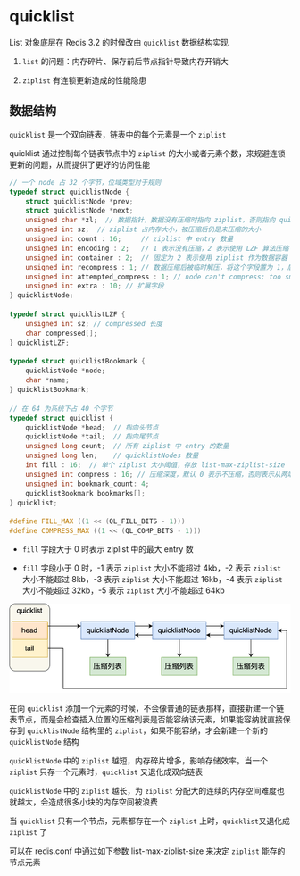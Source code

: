 # quicklist

List 对象底层在 Redis 3.2 的时候改由 `quicklist` 数据结构实现

1. `list` 的问题：内存碎片、保存前后节点指针导致内存开销大

2. `ziplist` 有连锁更新造成的性能隐患

## 数据结构

`quicklist` 是一个双向链表，链表中的每个元素是一个 `ziplist`

quicklist 通过控制每个链表节点中的 `ziplist` 的大小或者元素个数，来规避连锁更新的问题，从而提供了更好的访问性能

```cpp
// 一个 node 占 32 个字节，位域类型对于规则
typedef struct quicklistNode {
    struct quicklistNode *prev;
    struct quicklistNode *next;
    unsigned char *zl;  // 数据指针，数据没有压缩时指向 ziplist，否则指向 quicklisLZF
    unsigned int sz;  // ziplist 占内存大小，被压缩后仍是未压缩的大小
    unsigned int count : 16;     // ziplist 中 entry 数量
    unsigned int encoding : 2;   // 1 表示没有压缩，2 表示使用 LZF 算法压缩
    unsigned int container : 2;  // 固定为 2 表示使用 ziplist 作为数据容器
    unsigned int recompress : 1; // 数据压缩后被临时解压，将这个字段置为 1，后面有机会再将数据压缩
    unsigned int attempted_compress : 1; // node can't compress; too small
    unsigned int extra : 10; // 扩展字段
} quicklistNode;

typedef struct quicklistLZF {
    unsigned int sz; // compressed 长度
    char compressed[];
} quicklistLZF;

typedef struct quicklistBookmark {
    quicklistNode *node;
    char *name;
} quicklistBookmark;

// 在 64 为系统下占 40 个字节
typedef struct quicklist {
    quicklistNode *head;  // 指向头节点
    quicklistNode *tail;  // 指向尾节点
    unsigned long count;  // 所有 ziplist 中 entry 的数量
    unsigned long len;    // quicklistNodes 数量
    int fill : 16;  // 单个 ziplist 大小阈值，存放 list-max-ziplist-size
    unsigned int compress : 16; // 压缩深度，默认 0 表示不压缩，否则表示从两端开始有多少个节点不压缩，实际深度由 ist-compress-depth 决定
    unsigned int bookmark_count: 4;
    quicklistBookmark bookmarks[];
} quicklist;

#define FILL_MAX ((1 << (QL_FILL_BITS - 1)))
#define COMPRESS_MAX ((1 << (QL_COMP_BITS - 1)))
```

- `fill` 字段大于 0 时表示 ziplist 中的最大 entry 数

- `fill` 字段小于 0 时，-1 表示 `ziplist` 大小不能超过 4kb，-2 表示 `ziplist` 大小不能超过 8kb，-3 表示 `ziplist` 大小不能超过 16kb，-4 表示 `ziplist` 大小不能超过 32kb，-5 表示 `ziplist` 大小不能超过 64kb

![01](quicklist.assets/01.png)

在向 `quicklist` 添加一个元素的时候，不会像普通的链表那样，直接新建一个链表节点，而是会检查插入位置的压缩列表是否能容纳该元素，如果能容纳就直接保存到 `quicklistNode` 结构里的 `ziplist`，如果不能容纳，才会新建一个新的 `quicklistNode` 结构

`quicklistNode` 中的 `ziplist` 越短，内存碎片增多，影响存储效率。当一个 `ziplist` 只存一个元素时，`quicklist` 又退化成双向链表

`quicklistNode` 中的 `ziplist` 越长，为 `ziplist` 分配大的连续的内存空间难度也就越大，会造成很多小块的内存空间被浪费

当 `quicklist` 只有一个节点，元素都存在一个 `ziplist` 上时，`quicklist`又退化成 `ziplist` 了

可以在 redis.conf 中通过如下参数 list-max-ziplist-size 来决定 `ziplist` 能存的节点元素
